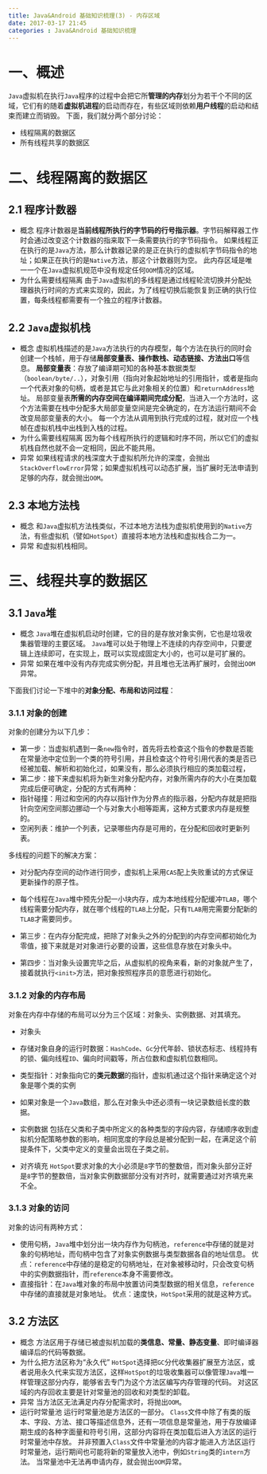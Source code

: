 ```yaml
---
title: Java&Android 基础知识梳理(3) - 内存区域
date: 2017-03-17 21:45
categories : Java&Android 基础知识梳理
---
```

# 一、概述
`Java`虚拟机在执行`Java`程序的过程中会把它所**管理的内存**划分为若干个不同的区域，它们有的随着**虚拟机进程**的启动而存在，有些区域则依赖**用户线程**的启动和结束而建立而销毁。
下面，我们就分两个部分讨论：
- 线程隔离的数据区
- 所有线程共享的数据区

# 二、线程隔离的数据区
## 2.1 程序计数器
- 概念
程序计数器是**当前线程所执行的字节码的行号指示器**。字节码解释器工作时会通过改变这个计数器的指来取下一条需要执行的字节码指令。
如果线程正在执行的是`Java`方法，那么计数器记录的是正在执行的虚拟机字节码指令的地址；如果正在执行的是`Native`方法，那这个计数器则为空。
此内存区域是唯一一个在`Java`虚拟机规范中没有规定任何`OOM`情况的区域。
- 为什么需要线程隔离
由于`Java`虚拟机的多线程是通过线程轮流切换并分配处理器执行时间的方式来实现的，因此，为了线程切换后能恢复到正确的执行位置，每条线程都需要有一个独立的程序计数器。

## 2.2 `Java`虚拟机栈
- 概念
虚拟机栈描述的是`Java`方法执行的内存模型，每个方法在执行的同时会创建一个栈帧，用于存储**局部变量表、操作数栈、动态链接、方法出口**等信息。
**局部变量表**：存放了编译期可知的各种基本数据类型（`boolean/byte/..`），对象引用（指向对象起始地址的引用指针，或者是指向一个代表对象的句柄，或者是其它与此对象相关的位置）和`returnAddress`地址。
局部变量表**所需的内存空间在编译期间完成分配**，当进入一个方法时，这个方法需要在栈中分配多大局部变量空间是完全确定的，在方法运行期间不会改变局部变量表的大小。
每一个方法从调用到执行完成的过程，就对应一个栈帧在虚拟机栈中出栈到入栈的过程。
- 为什么需要线程隔离
因为每个线程所执行的逻辑和时序不同，所以它们的虚拟机栈自然也就不会一定相同，因此不能共用。
- 异常
如果线程请求的栈深度大于虚拟机所允许的深度，会抛出`StackOverflowError`异常；如果虚拟机栈可以动态扩展，当扩展时无法申请到足够的内存，就会抛出`OOM`。

## 2.3 本地方法栈
- 概念
和`Java`虚拟机方法栈类似，不过本地方法栈为虚拟机使用到的`Native`方法，有些虚拟机（譬如`HotSpot`）直接将本地方法栈和虚拟栈合二为一。
- 异常
和虚拟机栈相同。

# 三、线程共享的数据区
## 3.1 `Java`堆
- 概念
`Java`堆在虚拟机启动时创建，它的目的是存放对象实例，它也是垃圾收集器管理的主要区域。
`Java`堆可以处于物理上不连续的内存空间中，只要逻辑上连续即可，在实现上，既可以实现成固定大小的，也可以是可扩展的。
- 异常
如果在堆中没有内存完成实例分配，并且堆也无法再扩展时，会抛出`OOM`异常。

下面我们讨论一下堆中的**对象分配、布局和访问过程**：
### 3.1.1 对象的创建
对象的创建分为以下几步：
- 第一步：当虚拟机遇到一条`new`指令时，首先将去检查这个指令的参数是否能在常量池中定位到一个类的符号引用，并且检查这个符号引用代表的类是否已经被加载、解析和初始化过，如果没有，那么必须执行相应的类加载过程，
- 第二步：接下来虚拟机将为新生对象分配内存，对象所需内存的大小在类加载完成后便可确定，分配的方式有两种：
 - 指针碰撞：用过和空闲的内存以指针作为分界点的指示器，分配内存就是把指针向空闲空间那边挪动一个与对象大小相等距离，这种方式要求内存是规整的。
 - 空闲列表：维护一个列表，记录哪些内存是可用的，在分配和回收时更新列表。

 多线程的问题下的解决方案：
 - 对分配内存空间的动作进行同步，虚拟机上采用`CAS`配上失败重试的方式保证更新操作的原子性。
 - 每个线程在`Java`堆中预先分配一小块内存，成为本地线程分配缓冲`TLAB`，哪个线程需要分配内存，就在哪个线程的`TLAB`上分配，只有`TLAB`用完需要分配新的`TLAB`才需要同步。

- 第三步：在内存分配完成，把除了对象头之外的分配到的内存空间都初始化为零值，接下来就是对对象进行必要的设置，这些信息存放在对象头中。
- 第四步：当对象头设置完毕之后，从虚拟机的视角来看，新的对象就产生了，接着就执行`<init>`方法，把对象按照程序员的意愿进行初始化。

### 3.1.2 对象的内存布局
对象在内存中存储的布局可以分为三个区域：对象头、实例数据、对其填充。
- 对象头
 - 存储对象自身的运行时数据：`HashCode`、`Gc`分代年龄、锁状态标志、线程持有的锁、偏向线程`ID`、偏向时间戳等，所占位数和虚拟机位数相同。
 - 类型指针：对象指向它的**类元数据**的指针，虚拟机通过这个指针来确定这个对象是哪个类的实例
 - 如果对象是一个`Java`数组，那么在对象头中还必须有一块记录数组长度的数据。

- 实例数据
包括在父类和子类中所定义的各种类型的字段内容，存储顺序收到虚拟机分配策略参数的影响，相同宽度的字段总是被分配到一起，在满足这个前提条件下，父类中定义的变量会出现在子类之前。
- 对齐填充
`HotSpot`要求对象的大小必须是`8`字节的整数倍，而对象头部分正好是`8`字节的整数倍，当对象实例数据部分没有对齐时，就需要通过对齐填充来不全。

### 3.1.3 对象的访问
对象的访问有两种方式：
- 使用句柄，`Java`堆中划分出一块内存作为句柄池，`reference`中存储的就是对象的句柄地址，而句柄中包含了对象实例数据与类型数据各自的地址信息。
优点：`reference`中存储的是稳定的句柄地址，在对象被移动时，只会改变句柄中的实例数据指针，而`reference`本身不需要修改。
- 直接指针：在`Java`堆对象的布局中放置访问类型数据的相关信息，`reference`中存储的直接就是对象地址。
优点：速度快，`HotSpot`采用的就是这种方式。

## 3.2 方法区
- 概念
方法区用于存储已被虚拟机加载的**类信息、常量、静态变量**、即时编译器编译后的代码等数据。
- 为什么把方法区称为“永久代”
`HotSpot`选择把`GC`分代收集器扩展至方法区，或者说用永久代来实现方法区，这样`HotSpot`的垃圾收集器可以像管理`Java`堆一样管理这部分内存，能够省去专门为这个方法区编写内存管理的代码。
对这区域的内存回收主要是针对常量池的回收和对类型的卸载。
- 异常
当方法区无法满足内存分配需求时，将抛出`OOM`。
- 运行时常量池
运行时常量池是方法区的一部分。
`Class`文件中除了有类的版本、字段、方法、接口等描述信息外，还有一项信息是常量池，用于存放编译期生成的各种字面量和符号引用，这部分内容将在类加载后进入方法区的运行时常量池中存放。
并非预置入`Class`文件中常量池的内容才能进入方法区运行时常量池，运行期间也可能将新的常量放入池中，例如`String`类的`intern`方法。
当常量池中无法再申请内存，就会抛出`OOM`异常。

